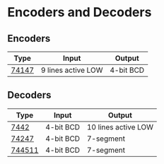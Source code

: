 # Encoders and Decoders

## Encoders

| Type                | Input              | Output     |
| ------------------- | ------------------ | ---------- |
| [74147](74147.md)   | 9 lines active LOW | 4-bit BCD  |

## Decoders

| Type                | Input     | Output              |
| ------------------- | --------- | ------------------- |
| [7442](7442.md)     | 4-bit BCD | 10 lines active LOW |
| [74247](74247.md)   | 4-bit BCD | 7-segment           |
| [744511](744511.md) | 4-bit BCD | 7-segment           |

